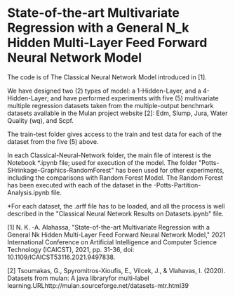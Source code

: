# State-of-the-art Multivariate Regression with a General N_k Hidden Multi-Layer Feed Forward Neural Network Model
The code is of The Classical Neural Network Model introduced in [1].

We have designed two (2) types of model: a 1-Hidden-Layer, and a 4-Hidden-Layer; and have performed experiments with five (5) multivariate multiple regression datasets taken from the multiple-output benchmark datasets available in the Mulan project website [2]: Edm, Slump, Jura, Water Quality (wq), and Scpf. 

The train-test folder gives access to the train and test data for each of the dataset from the five (5) above.

In each Classical-Neural-Network folder, the main file of interest is the Notebook *.ipynb file; used for execution of the model. 
The folder "Potts-SHrinkage-Graphics-RandomForest" has been used for other experiments, including the comparisons with Random Forest Model. The Random Forest has been executed with each of the dataset in the <Dataset>-Potts-Partition-Analysis.ipynb file. 
  
  *For each dataset, the <Dataset>.arff file has to be loaded, and all the process is well described in the "Classical Neural Network Results on <Dataset> Datasets.ipynb" file.

[1] N. K. -A. Alahassa, "State-of-the-art Multivariate Regression with a General Nk Hidden Multi-Layer Feed Forward Neural Network Model," 2021 International Conference on Artificial Intelligence and Computer Science Technology (ICAICST), 2021, pp. 31-36, doi: 10.1109/ICAICST53116.2021.9497838.

[2] Tsoumakas, G., Spyromitros-Xioufis, E., Vilcek, J., & Vlahavas, I. (2020).  Datasets from mulan: A java libraryfor multi-label learning.URLhttp://mulan.sourceforge.net/datasets-mtr.html39
